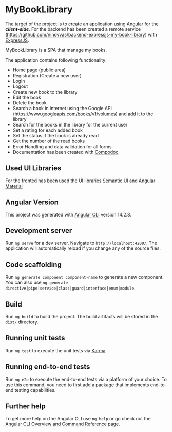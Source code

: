 
# MyBookLibrary

The target of the project is to create an application using Angular for the ***client-side***. 
For the backend has been created a remote service (https://github.com/ninovvas/backend-expressjs-my-book-library) with [ExpressJS](https://expressjs.com/).

MyBookLibrary is a SPA that manage my books. 

The application contains following functionality:
- Home page (public area)
- Registration (Create a new user)
- LogIn
- Logout
- Create new book to the library
- Edit the book
- Delete the book
- Search a book in internet using the Google API (https://www.googleapis.com/books/v1/volumes) and add it to the library
- Search for the books in the library for the current user
- Set a rating for each added book
- Set the status if the book is already read
- Get the number of the read books
- Error Handling and data validation for all forms
- Documentation has been created with [Compodoc](https://compodoc.app/)

## Used UI Libraries

For the fronted has been used the UI libraries [Semantic UI](https://semantic-ui.com/) and [Angular Material](https://material.angular.io/)

## Angular Version

This project was generated with [Angular CLI](https://github.com/angular/angular-cli) version 14.2.8.

## Development server

Run `ng serve` for a dev server. Navigate to `http://localhost:4200/`. The application will automatically reload if you change any of the source files.

## Code scaffolding

Run `ng generate component component-name` to generate a new component. You can also use `ng generate directive|pipe|service|class|guard|interface|enum|module`.

## Build

Run `ng build` to build the project. The build artifacts will be stored in the `dist/` directory.

## Running unit tests

Run `ng test` to execute the unit tests via [Karma](https://karma-runner.github.io).

## Running end-to-end tests

Run `ng e2e` to execute the end-to-end tests via a platform of your choice. To use this command, you need to first add a package that implements end-to-end testing capabilities.

## Further help

To get more help on the Angular CLI use `ng help` or go check out the [Angular CLI Overview and Command Reference](https://angular.io/cli) page.
